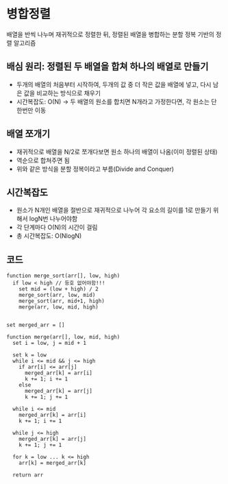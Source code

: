 # 병합정렬

배열을 반씩 나누며 재귀적으로 정렬한 뒤, 정렬된 배열을 병합하는 분할 정복 기반의 정렬 알고리즘

## 배심 원리: 정렬된 두 배열을 합쳐 하나의 배열로 만들기

- 두개의 배열의 처음부터 시작하여, 두개의 값 중 더 작은 값을 배열에 넣고, 다시 남은 값을 비교하는 방식으로 채우기
- 시간복잡도: O(N) -> 두 배열의 원소를 합치면 N개라고 가정한다면, 각 원소는 단 한번만 이동

## 배열 쪼개기

- 재귀적으로 배열을 N/2로 쪼개다보면 원소 하나의 배열이 나옴(이미 정렬된 상태)
- 역순으로 합쳐주면 됨
- 위와 같은 방식을 분할 정복이라고 부름(Divide and Conquer)

## 시간복잡도

- 원소가 N개인 배열을 절반으로 재귀적으로 나누어 각 요소의 길이를 1로 만들기 위해서 logN번 나누어야함
- 각 단계마다 O(N)의 시간이 걸림
- 총 시간복잡도: O(NlogN)

## 코드

```pseudo
function merge_sort(arr[], low, high)
  if low < high // 등호 없어야함!!!
    set mid = (low + high) / 2
    merge_sort(arr, low, mid)
    merge_sort(arr, mid+1, high)
    merge(arr, low, mid, high)


set merged_arr = []

function merge(arr[], low, mid, high)
  set i = low, j = mid + 1

  set k = low
  while i <= mid && j <= high
    if arr[i] <= arr[j]
      merged_arr[k] = arr[i]
      k += 1; i += 1
    else
      merged_arr[k] = arr[j]
      k += 1; j += 1
  
  while i <= mid
    merged_arr[k] = arr[i]
    k += 1; i += 1

  while j <= high
    merged_arr[k] = arr[j]
    k += 1; j += 1
  
  for k = low ... k <= high
    arr[k] = merged_arr[k]
  
  return arr 
```
